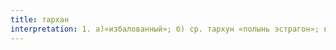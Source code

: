 ```yaml
---
title: тархан
interpretation: 1. а)«избалованный»; б) ср. тархун «полынь эстрагон»; в) ИЛМ; 2. РПН
---
```

